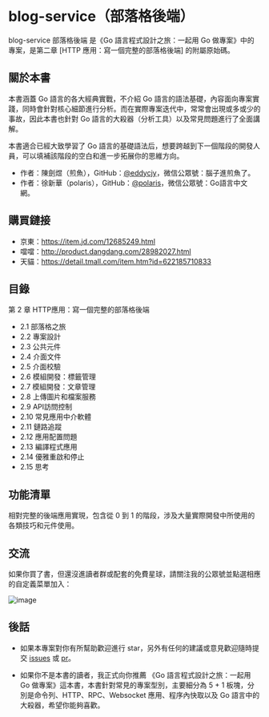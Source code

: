 # blog-service（部落格後端）

blog-service 部落格後端
是《Go 語言程式設計之旅：一起用 Go 做專案》中的專案，是第二章 [HTTP 應用：寫一個完整的部落格後端] 的附屬原始碼。

## 關於本書

本書涵蓋 Go 語言的各大經典實戰，不介紹 Go 語言的語法基礎，內容面向專案實踐，同時會針對核心細節進行分析。而在實際專案迭代中，常常會出現或多或少的事故，因此本書也針對 Go 語言的大殺器（分析工具）以及常見問題進行了全面講解。

本書適合已經大致學習了 Go 語言的基礎語法后，想要跨越到下一個階段的開發人員，可以填補該階段的空白和進一步拓展你的思維方向。

- 作者：陳劍煜（煎魚），GitHub：[@eddycjy](https://github.com/eddycjy)，微信公眾號：腦子進煎魚了。
- 作者：徐新華（polaris），GitHub：[@polaris](https://github.com/polaris1119)，微信公眾號：Go語言中文網。

## 購買鏈接

- 京東：https://item.jd.com/12685249.html
- 噹噹：http://product.dangdang.com/28982027.html
- 天貓：https://detail.tmall.com/item.htm?id=622185710833

## 目錄

第 2 章 HTTP應用：寫一個完整的部落格後端
- 2.1 部落格之旅
- 2.2 專案設計
- 2.3 公共元件
- 2.4 介面文件
- 2.5 介面校驗
- 2.6 模組開發：標籤管理
- 2.7 模組開發：文章管理
- 2.8 上傳圖片和檔案服務
- 2.9 API訪問控制
- 2.10 常見應用中介軟體
- 2.11 鏈路追蹤
- 2.12 應用配置問題
- 2.13 編譯程式應用
- 2.14 優雅重啟和停止
- 2.15 思考

## 功能清單

相對完整的後端應用實現，包含從 0 到 1 的階段，涉及大量實際開發中所使用的各類技巧和元件使用。

## 交流

如果你買了書，但還沒進讀者群或配套的免費星球，請關注我的公眾號並點選相應的自定義菜單加入：

![image](https://image.eddycjy.com/7074be90379a121746146bc4229819f8.jpg)

## 後話

- 如果本專案對你有所幫助歡迎進行 star，另外有任何的建議或意見歡迎隨時提交 [issues](https://github.com/go-programming-tour-book/blog-service/issues/new) 或 [pr](https://github.com/go-programming-tour-book/blog-service/pulls)。

- 如果你不是本書的讀者，我正式向你推薦 《Go 語言程式設計之旅：一起用 Go 做專案》這本書，本書針對常見的專案型別，主要細分為 5 + 1 板塊，分別是命令列、HTTP、RPC、Websocket 應用、程序內快取以及 Go 語言中的大殺器，希望你能夠喜歡。

